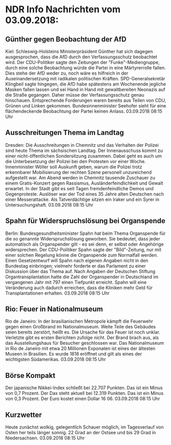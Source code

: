 # NDR Info Nachrichten vom 03.09.2018:


## Günther gegen Beobachtung der AfD
Kiel:	Schleswig-Holsteins Ministerpräsident Günther hat sich dagegen ausgesprochen, dass die AfD durch den Verfassungsschutz beobachtet wird. Der CDU-Politiker sagte den Zeitungen der "Funke"-Mediengruppe, durch eine solche Beobachtung würde die Partei in eine Märtyrerrolle fallen. Dies stehe der AfD weder zu, noch wäre es hilfreich in der Auseinandersetzung mit radikalen politischen Kräften. SPD-Generalsekretär Klingbeil sagte hingegen, die AfD habe spätestens am Wochenende jegliche Masken fallen lassen und sei Hand in Hand mit gewaltbereiten Neonazis auf die Straße gegangen. Daher müsse der Verfassungsschutz genau hinschauen. Entsprechende Forderungen waren bereits aus Teilen von CDU, Grünen und Linken gekommen. Bundesinnenminister Seehofer sieht für eine flächendeckende Beobachtung der Partei keinen Anlass. 03.09.2018 08:15 Uhr 

## Ausschreitungen Thema im Landtag
Dresden: Die Ausschreitungen in Chemnitz und das Verhalten der Polizei sind heute Thema im sächsischen Landtag. Der Innenausschuss kommt zu einer nicht-öffentlichen Sondersitzung zusammen. Dabei geht es auch um die Unterbesetzung der Polizei bei den Protesten vor einer Woche. Innenminister Wöller soll Auskunft geben, warum die Polizei trotz erkennbarer Mobilisierung der rechten Szene personell unzureichend aufgestellt war. Am Abend werden in Chemnitz tausende Zuschauer zu einem Gratis-Konzert gegen Rassismus, Ausländerfeindlichkeit und Gewalt erwartet. In der Stadt gibt es seit Tagen fremdenfeindliche Demos und Gegenproteste. Auslöser war der Tod eines 35 Jahre alten Deutschen nach einer Messerattacke. Als Tatverdächtige sitzen ein Iraker und ein Syrer in Untersuchungshaft. 03.09.2018 08:15 Uhr 

## Spahn für Widerspruchslösung bei Organspende
Berlin:	Bundesgesundheitsminister Spahn hat beim Thema Organspende für die so genannte Widerspruchslösung geworben. Sie bedeutet, dass jeder automatisch als Organspender gilt - es sei denn, er selbst oder Angehörige widersprechen. Der CDU-Politiker Spahn sagte der "Bild"-Zeitung, nur mit einer solchen Regelung könne die Organspende zum Normalfall werden. Einen Gesetzentwurf will Spahn nach eigenen Angaben nicht in den Bundestag einbringen; vielmehr forderte er das Parlament zu einer Diskussion über das Thema auf. Nach Angaben der Deutschen Stiftung Organtransplantation hatte die Zahl der Organspender in Deutschland im vergangenen Jahr mit 797 einen Tiefpunkt erreicht. Spahn will eine Veränderung auch dadurch erreichen, dass die Kliniken mehr Geld für Transplantationen erhalten. 03.09.2018 08:15 Uhr 

## Rio: Feuer in Nationalmuseum
Rio de Janeiro: In der brasilianischen Metropole kämpft die Feuerwehr gegen einen Großbrand im Nationalmuseum. Weite Teile des Gebäudes seien bereits zerstört, heißt es. Die Ursache für das Feuer ist noch unklar. Verletzte gibt es ersten Berichten zufolge nicht. Der Brand brach aus, als das Ausstellungshaus für Besucher geschlossen war. Das Nationalmuseum in Rio de Janeiro mit etwa 20 Millionen Exponaten ist eines der ältesten Museen in Brasilien. Es wurde 1818 eröffnet und gilt als eines der wichtigsten Südamerikas. 03.09.2018 08:15 Uhr 

## Börse Kompakt
Der japanische Nikkei-Index schließt bei 22.707 Punkten. Das ist ein Minus von 0,7 Prozent. Der Dax steht aktuell bei 12.319 Punkten. Das ist ein Minus von 0,3 Prozent. Der Euro kostet einen Dollar 16 06. 03.09.2018 08:15 Uhr 

## Kurzwetter
Heute zunächst wolkig, gelegentlich Schauer möglich, im Tagesverlauf von Osten her teils länger sonnig. 22 Grad an der Ostsee und bis 29 Grad in Niedersachsen. 03.09.2018 08:15 Uhr 
